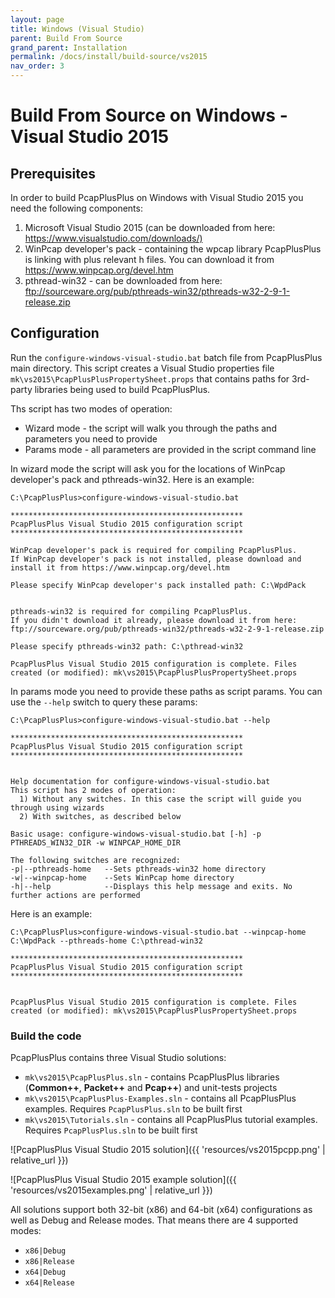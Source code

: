 ```yaml
---
layout: page
title: Windows (Visual Studio)
parent: Build From Source
grand_parent: Installation
permalink: /docs/install/build-source/vs2015
nav_order: 3
---
```


# Build From Source on Windows - Visual Studio 2015

## Prerequisites

In order to build PcapPlusPlus on Windows with Visual Studio 2015 you need the following components:

1. Microsoft Visual Studio 2015 (can be downloaded from here: <https://www.visualstudio.com/downloads/)>
2. WinPcap developer's pack - containing the wpcap library PcapPlusPlus is linking with plus relevant h files. You can download it from <https://www.winpcap.org/devel.htm>
3. pthread-win32 - can be downloaded from here: <ftp://sourceware.org/pub/pthreads-win32/pthreads-w32-2-9-1-release.zip>

## Configuration

Run the `configure-windows-visual-studio.bat` batch file from PcapPlusPlus main directory. This script creates a Visual Studio properties file `mk\vs2015\PcapPlusPlusPropertySheet.props` that contains paths for 3rd-party libraries being used to build PcapPlusPlus.

Ths script has two modes of operation:

* Wizard mode - the script will walk you through the paths and parameters you need to provide
* Params mode - all parameters are provided in the script command line

In wizard mode the script will ask you for the locations of WinPcap developer's pack and pthreads-win32. Here is an example:

```shell
C:\PcapPlusPlus>configure-windows-visual-studio.bat

****************************************************
PcapPlusPlus Visual Studio 2015 configuration script
****************************************************

WinPcap developer's pack is required for compiling PcapPlusPlus.
If WinPcap developer's pack is not installed, please download and install it from https://www.winpcap.org/devel.htm

Please specify WinPcap developer's pack installed path: C:\WpdPack


pthreads-win32 is required for compiling PcapPlusPlus.
If you didn't download it already, please download it from here: ftp://sourceware.org/pub/pthreads-win32/pthreads-w32-2-9-1-release.zip

Please specify pthreads-win32 path: C:\pthread-win32

PcapPlusPlus Visual Studio 2015 configuration is complete. Files created (or modified): mk\vs2015\PcapPlusPlusPropertySheet.props
```

In params mode you need to provide these paths as script params. You can use the `--help` switch to query these params:

```shell
C:\PcapPlusPlus>configure-windows-visual-studio.bat --help

****************************************************
PcapPlusPlus Visual Studio 2015 configuration script
****************************************************


Help documentation for configure-windows-visual-studio.bat
This script has 2 modes of operation:
  1) Without any switches. In this case the script will guide you through using wizards
  2) With switches, as described below

Basic usage: configure-windows-visual-studio.bat [-h] -p PTHREADS_WIN32_DIR -w WINPCAP_HOME_DIR

The following switches are recognized:
-p|--pthreads-home   --Sets pthreads-win32 home directory
-w|--winpcap-home    --Sets WinPcap home directory
-h|--help            --Displays this help message and exits. No further actions are performed
```

Here is an example:

```shell
C:\PcapPlusPlus>configure-windows-visual-studio.bat --winpcap-home C:\WpdPack --pthreads-home C:\pthread-win32

****************************************************
PcapPlusPlus Visual Studio 2015 configuration script
****************************************************


PcapPlusPlus Visual Studio 2015 configuration is complete. Files created (or modified): mk\vs2015\PcapPlusPlusPropertySheet.props
```

### Build the code

PcapPlusPlus contains three Visual Studio solutions:

* `mk\vs2015\PcapPlusPlus.sln` - contains PcapPlusPlus libraries (__Common++__, __Packet++__ and __Pcap++__) and unit-tests projects
* `mk\vs2015\PcapPlusPlus-Examples.sln` - contains all PcapPlusPlus examples. Requires `PcapPlusPlus.sln` to be built first
* `mk\vs2015\Tutorials.sln` - contains all PcapPlusPlus tutorial examples. Requires `PcapPlusPlus.sln` to be built first

![PcapPlusPlus Visual Studio 2015 solution]({{ 'resources/vs2015pcpp.png' | relative_url }})

![PcapPlusPlus Visual Studio 2015 example solution]({{ 'resources/vs2015examples.png' | relative_url }})

All solutions support both 32-bit (x86) and 64-bit (x64) configurations as well as Debug and Release modes. That means there are 4 supported modes:

* `x86|Debug`
* `x86|Release`
* `x64|Debug`
* `x64|Release`